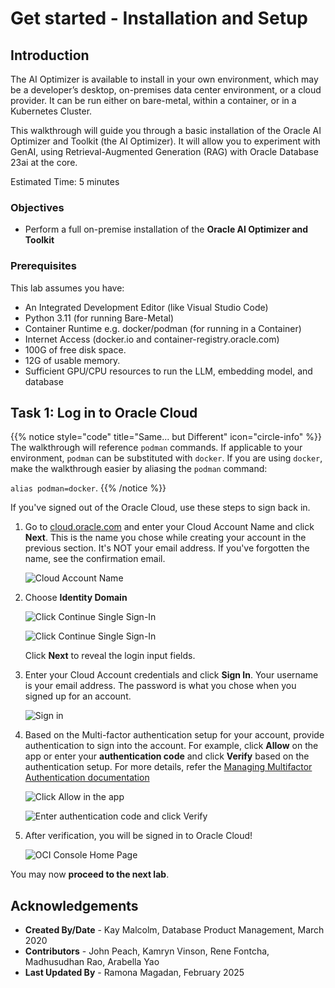 # Get started - Installation and Setup

## Introduction

The AI Optimizer is available to install in your own environment, which may be a developer’s desktop, on-premises data center environment, or a cloud provider. It can be run either on bare-metal, within a container, or in a Kubernetes Cluster.

This walkthrough will guide you through a basic installation of the Oracle AI Optimizer and Toolkit (the AI Optimizer). It will allow you to experiment with GenAI, using Retrieval-Augmented Generation (RAG) with Oracle Database 23ai at the core.

Estimated Time: 5 minutes

### Objectives

* Perform a full on-premise installation of the **Oracle AI Optimizer and Toolkit**

### Prerequisites

This lab assumes you have:

* An Integrated Development Editor (like Visual Studio Code)
* Python 3.11 (for running Bare-Metal)
* Container Runtime e.g. docker/podman (for running in a Container)
* Internet Access (docker.io and container-registry.oracle.com)
* 100G of free disk space.
* 12G of usable memory.
* Sufficient GPU/CPU resources to run the LLM, embedding model, and database

## Task 1:  Log in to Oracle Cloud

{{% notice style="code" title="Same... but Different" icon="circle-info" %}}
The walkthrough will reference `podman` commands. If applicable to your environment, `podman` can be substituted with `docker`.
If you are using `docker`, make the walkthrough easier by aliasing the `podman` command:

`alias podman=docker`.
{{% /notice %}}

If you've signed out of the Oracle Cloud, use these steps to sign back in.

1. Go to [cloud.oracle.com](https://cloud.oracle.com) and enter your Cloud Account Name and click **Next**. This is the name you chose while creating your account in the previous section. It's NOT your email address. If you've forgotten the name, see the confirmation email.

    ![Cloud Account Name](./images/cloud-oracle.png " ")

2. Choose **Identity Domain**

    ![Click Continue Single Sign-In](./images/cloud-login-default.png " ")


    ![Click Continue Single Sign-In](./images/cloud-login-oracle-identity.png " ")

    Click **Next** to reveal the login input fields.

3. Enter your Cloud Account credentials and click **Sign In**. Your username is your email address. The password is what you chose when you signed up for an account.

    ![Sign in](./images/oci-signin.png " ")

4. Based on the Multi-factor authentication setup for your account, provide authentication to sign into the account. For example, click **Allow** on the app or enter your **authentication code** and click **Verify** based on the authentication setup. For more details, refer the [Managing Multifactor Authentication documentation](https://docs.oracle.com/en-us/iaas/Content/Identity/Tasks/usingmfa.htm)

    ![Click Allow in the app](./images/sso-multi-factor-authentication.png " ")

    ![Enter authentication code and click Verify](./images/sso2-multi-factor-authentication.png " ")

5. After verification, you will be signed in to Oracle Cloud!

    ![OCI Console Home Page](https://oracle-livelabs.github.io/common/images/console/home-page.png " ")

You may now **proceed to the next lab**.

## Acknowledgements
- **Created By/Date** - Kay Malcolm, Database Product Management, March 2020
- **Contributors** - John Peach, Kamryn Vinson, Rene Fontcha, Madhusudhan Rao, Arabella Yao
- **Last Updated By** - Ramona Magadan, February 2025